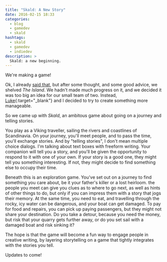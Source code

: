 ```yaml
---
title: "Skald: A New Story"
date: 2016-02-15 18:33
categories:
  - blog
  - gamedev
  - skald
hashtags:
  - skald
  - gamedev
  - indiedev
description: >
  Skald: a new beginning.
---
```

We're making a game!

Ok, I already [said that](/blog/2015/02/23/welcome-to-the-island/), but after some thought, and some good advice, we shelved *The Island*. We hadn't made much progress on it, and we decided it was too big an idea for our small team of two. Instead, [Luke](http://www.luketovee.com/){:target="_blank"} and I decided to try to create something more manageable.

So we came up with *Skald*, an ambitous game about going on a journey and telling stories.

You play as a Viking traveller, sailing the rivers and coastlines of Scandinavia. On your journey, you'll meet people, and to pass the time, you'll exchange stories. And by "telling stories", I don't mean multiple choice dialogs. I'm talking about text boxes with freeform writing. Your companion will tell you a story, and you'll be given the opportunity to respond to it with one of your own. If your story is a good one, they might tell you something interesting. If not, they might decide to find something else to occupy their time.

Beneath this is an exploration game. You've set out on a journey to find something you care about, be it your father's killer or a lost heirloom. the people you meet can give you clues as to where to go next, as well as hints of other things to do, but only if you can impress them with a story that jogs their memory. At the same time, you need to eat, and travelling through the rocky, icy water can be dangerous, and your boat can get damaged. To pay for food and repairs, you can pick up paying passengers, but they might not share your destination. Do you take a detour, because you need the money, but risk that your quarry gets further away, or do you set sail with a damaged boat and risk sinking it?

The hope is that the game will become a fun way to engage people in creative writing, by layering storytelling on a game that tightly integrates with the stories you tell.

Updates to come!
